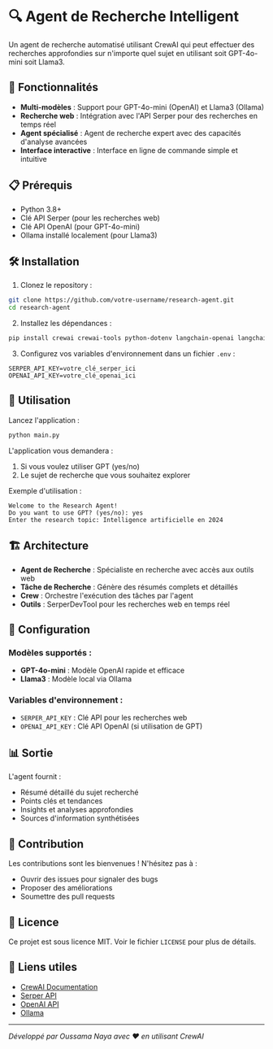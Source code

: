 # 🔍 Agent de Recherche Intelligent

Un agent de recherche automatisé utilisant CrewAI qui peut effectuer des recherches approfondies sur n'importe quel sujet en utilisant soit GPT-4o-mini soit Llama3.

## 🚀 Fonctionnalités

- **Multi-modèles** : Support pour GPT-4o-mini (OpenAI) et Llama3 (Ollama)
- **Recherche web** : Intégration avec l'API Serper pour des recherches en temps réel
- **Agent spécialisé** : Agent de recherche expert avec des capacités d'analyse avancées
- **Interface interactive** : Interface en ligne de commande simple et intuitive

## 📋 Prérequis

- Python 3.8+
- Clé API Serper (pour les recherches web)
- Clé API OpenAI (pour GPT-4o-mini)
- Ollama installé localement (pour Llama3)

## 🛠️ Installation

1. Clonez le repository :
```bash
git clone https://github.com/votre-username/research-agent.git
cd research-agent
```

2. Installez les dépendances :
```bash
pip install crewai crewai-tools python-dotenv langchain-openai langchain-community
```

3. Configurez vos variables d'environnement dans un fichier `.env` :
```env
SERPER_API_KEY=votre_clé_serper_ici
OPENAI_API_KEY=votre_clé_openai_ici
```

## 🎯 Utilisation

Lancez l'application :
```bash
python main.py
```

L'application vous demandera :
1. Si vous voulez utiliser GPT (yes/no)
2. Le sujet de recherche que vous souhaitez explorer

Exemple d'utilisation :
```
Welcome to the Research Agent!
Do you want to use GPT? (yes/no): yes
Enter the research topic: Intelligence artificielle en 2024
```

## 🏗️ Architecture

- **Agent de Recherche** : Spécialiste en recherche avec accès aux outils web
- **Tâche de Recherche** : Génère des résumés complets et détaillés
- **Crew** : Orchestre l'exécution des tâches par l'agent
- **Outils** : SerperDevTool pour les recherches web en temps réel

## 🔧 Configuration

### Modèles supportés :
- **GPT-4o-mini** : Modèle OpenAI rapide et efficace
- **Llama3** : Modèle local via Ollama

### Variables d'environnement :
- `SERPER_API_KEY` : Clé API pour les recherches web
- `OPENAI_API_KEY` : Clé API OpenAI (si utilisation de GPT)

## 📊 Sortie

L'agent fournit :
- Résumé détaillé du sujet recherché
- Points clés et tendances
- Insights et analyses approfondies
- Sources d'information synthétisées

## 🤝 Contribution

Les contributions sont les bienvenues ! N'hésitez pas à :
- Ouvrir des issues pour signaler des bugs
- Proposer des améliorations
- Soumettre des pull requests

## 📝 Licence

Ce projet est sous licence MIT. Voir le fichier `LICENSE` pour plus de détails.

## 🔗 Liens utiles

- [CrewAI Documentation](https://docs.crewai.com/)
- [Serper API](https://serper.dev/)
- [OpenAI API](https://platform.openai.com/)
- [Ollama](https://ollama.ai/)

---

*Développé par Oussama Naya avec ❤️ en utilisant CrewAI*
